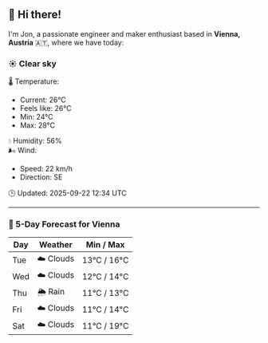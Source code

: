 ## 👋 Hi there!

I'm Jon, a passionate engineer and maker enthusiast based in **Vienna, Austria** 🇦🇹, where we have today:

### ☀️ Clear sky 

🌡️ Temperature: 
* Current: 26°C
* Feels like: 26°C
* Min: 24°C 
* Max: 28°C  

💧 Humidity: 56%  
🌬️ Wind: 
* Speed: 22 km/h 
* Direction: SE  

🕒 Updated: 2025-09-22 12:34 UTC

---

### 📅 5-Day Forecast for Vienna

| Day | Weather | Min / Max |
|-----|---------|------------|
| Tue | ☁️ Clouds | 13°C / 16°C |
| Wed | ☁️ Clouds | 12°C / 14°C |
| Thu | 🌦️ Rain | 11°C / 13°C |
| Fri | ☁️ Clouds | 11°C / 14°C |
| Sat | ☁️ Clouds | 11°C / 19°C |
